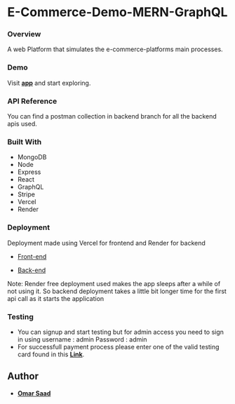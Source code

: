 # E-Commerce-Demo-MERN-GraphQL

### Overview
A web Platform that simulates the e-commerce-platforms main processes.



### Demo

Visit [**app**](https://e-commerce-demo-phi.vercel.app/) and start exploring.  

### API Reference

You can find a postman collection in backend branch for all the backend apis used.

### Built With

* MongoDB
* Node
* Express
* React
* GraphQL
* Stripe
* Vercel
* Render

### Deployment

Deployment made using Vercel for frontend and Render for backend
* [Front-end](https://e-commerce-demo-phi.vercel.app/)

* [Back-end](https://e-commerce-demo.onrender.com)  

Note: Render free deployment used makes the app sleeps after a while of not using it. So backend deployment takes a little bit longer time for the first api call as it starts the application


### Testing
* You can signup and start testing but for admin access you need to sign in using 
  username : admin
  Password : admin
* For successfull payment process please enter one of the valid testing card found in this [**Link**](https://stripe.com/docs/testing).


## Author

* [**Omar Saad**](https://www.linkedin.com/in/omar-saad-90862a163/)



